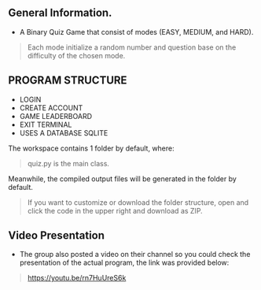 ## General Information.
- A Binary Quiz Game that consist of modes (EASY, MEDIUM, and HARD).

> Each mode initialize a random number and question base on the difficulty of the chosen mode.

## PROGRAM STRUCTURE
- LOGIN
- CREATE ACCOUNT
- GAME LEADERBOARD
- EXIT TERMINAL
- USES A DATABASE SQLITE

The workspace contains 1 folder by default, where:
> quiz.py is the main class.

Meanwhile, the compiled output files will be generated in the folder by default.

> If you want to customize or download the folder structure, open and click the code in the upper right and download as ZIP.

## Video Presentation

- The group also posted a video on their channel so you could check the presentation of the actual program, the link was provided below:
> https://youtu.be/rn7HuUreS6k
